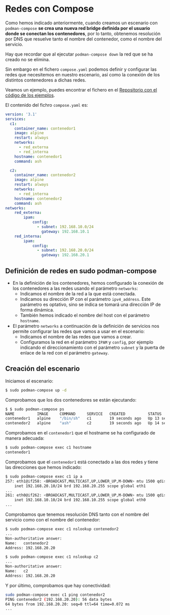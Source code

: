 # Redes con Compose

Como hemos indicado anteriormente, cuando creamos un escenario con `podman-compose` **se crea una nueva red bridge definida por el usuario donde se conectan los contenedores**, por lo tanto, obtenemos resolución por DNS que resuelve tanto el nombre del contenedor, como el nombre del servicio.

Hay que recordar que al ejecutar `podman-compose down` la red que se ha creado no se elimina.

Sin embargo en el fichero `compose.yaml` podemos definir y configurar las redes que necesitemos en nuestro escenario, así como la conexión de los distintos contenedores a dichas redes.

Veamos un ejemplo, puedes encontrar el fichero en el [Repositorio con el código de los ejemplos](...).

El contenido del fichro `compose.yaml` es:

```yaml
version: '3.1'
services:
  c1:
    container_name: contenedor1
    image: alpine
    restart: always
    networks:
      - red_externa
      - red_interna
    hostname: contenedor1
    command: ash

  c2:
    container_name: contenedor2
    image: alpine
    restart: always
    networks:
      - red_interna
    hostname: contenedor2
    command: ash
networks:
    red_externa:
        ipam:
            config:
              - subnet: 192.168.10.0/24
                gateway: 192.168.10.1
    red_interna:
        ipam:
            config:
              - subnet: 192.168.20.0/24
                gateway: 192.168.20.1
```

## Definición de redes en sudo podman-compose

* En la definición de los contenedores, hemos configurado la conexión de los contenedores a las redes usando el parámetro `networks`:
    * Indicamos el nombre de la red a la que está conectada.
    * Indicamos su dirección IP con el parámetro `ipv4_address`. Este parámetro es optativo, sino se indica se tomará una dirección IP de forma dinámica.
    * También hemos indicado el nombre del host con el parámetro `hostname`.
* El parámetro `networks` a continuación de la definición de servicios nos permite configurar las redes que vamos a usar en el escenario:
    * Indicamos el nombre de las redes que vamos a crear.
    * Configuramos la red en el parámetro `IPAM` y `config`, por ejemplo indicando el direccionamiento con el parámetro `subnet` y la puerta de enlace de la red con el parámetro `gateway`.

## Creación del escenario

Iniciamos el escenario:

```bash
$ sudo podman-compose up -d
```

Comprobamos que los dos contenedores se están ejecutando:

```bash
$ $ sudo podman-compose ps
NAME          IMAGE     COMMAND     SERVICE   CREATED          STATUS          PORTS
contenedor1   alpine    "/bin/sh"   c1        19 seconds ago   Up 13 seconds   
contenedor2   alpine    "ash"       c2        19 seconds ago   Up 14 seconds
```

Comprobamos en el `contenedor1` que el hostname se ha configurado de manera adecuada:

```bash
$ sudo podman-compose exec c1 hostname
contenedor1
```

Comprobamos que el `contenedor1` está conectado a las dos redes y tiene las direcciones que hemos indicado:

```bash
$ sudo podman-compose exec c1 ip a
257: eth1@if258: <BROADCAST,MULTICAST,UP,LOWER_UP,M-DOWN> mtu 1500 qdisc noqueue state UP 
    inet 192.168.20.10/24 brd 192.168.20.255 scope global eth1
...
261: eth0@if262: <BROADCAST,MULTICAST,UP,LOWER_UP,M-DOWN> mtu 1500 qdisc noqueue state UP 
    inet 192.168.10.10/24 brd 192.168.10.255 scope global eth0
...
```

Comprobamos que tenemos resolución DNS tanto con el nombre del servicio como con el nombre del contenedor:

```bash
$ sudo podman-compose exec c1 nslookup contenedor2
...
Non-authoritative answer:
Name:	contenedor2
Address: 192.168.20.20

$ sudo podman-compose exec c1 nslookup c2
...
Non-authoritative answer:
Name:	c2
Address: 192.168.20.20
```

Y por último, comprobamos que hay conectividad:

```bash
sudo podman-compose exec c1 ping contenedor2
PING contenedor2 (192.168.20.20): 56 data bytes
64 bytes from 192.168.20.20: seq=0 ttl=64 time=0.072 ms
...
```

